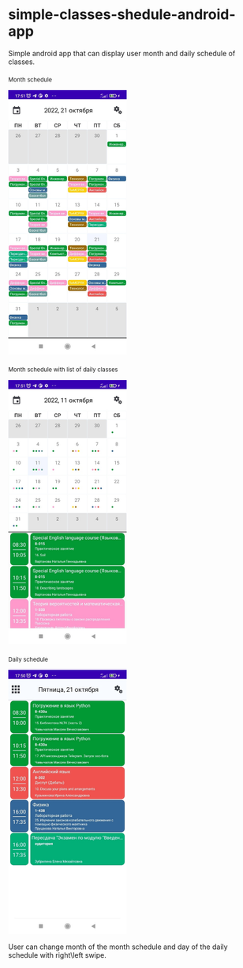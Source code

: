 # simple-classes-shedule-android-app

Simple android app that can display user month and daily schedule of classes.


<sub>Month schedule</sub>

[<img src="https://github.com/mikhail-moro/res/blob/main/month_schedule.jpg" width="240" />](./link/to/sql/file)

<sub>Month schedule with list of daily classes</sub>

[<img src="https://github.com/mikhail-moro/res/blob/main/month_schedule_with_raised_bottom_list.jpg" width="240" />](./link/to/sql/file)

<sub>Daily schedule</sub>

[<img src="https://github.com/mikhail-moro/res/blob/main/daily_schedule.jpg" width="240" />](./link/to/sql/file)


User can change month of the month schedule and day of the daily schedule with right\left swipe. 

